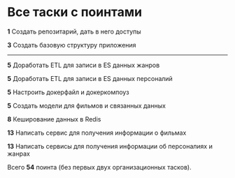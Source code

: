# Все таски с поинтами

**1** Создать репозитарий, дать в него доступы

**3** Создать базовую структуру приложения

---------------

**5** Доработать ETL для записи в ES данных жанров

**5** Доработать ETL для записи в ES данных персоналий

**5** Настроить докерфайл и докеркомпоуз

**5** Создать модели для фильмов и связанных данных

**8** Кеширование данных в Redis

**13** Написать сервис для получения информации о фильмах

**13** Написать сервисы для получения информации об персоналиях и жанрах

Всего **54** поинта (без первых двух организационных тасков).